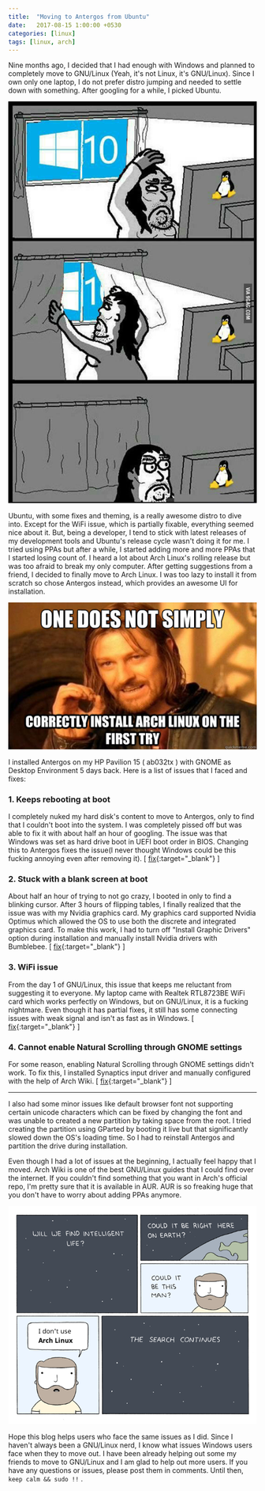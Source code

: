 ```yaml
---
title:  "Moving to Antergos from Ubuntu"
date:   2017-08-15 1:00:00 +0530
categories: [linux]
tags: [linux, arch]
---
```


Nine months ago, I decided that I had enough with Windows and planned to 
completely move to GNU/Linux (Yeah, it's not Linux, it's GNU/Linux). 
Since I own only one laptop, I do not prefer distro jumping and needed to 
settle down with something. After googling for a while, I picked Ubuntu.

![](/images/blog/close_windows.jpeg)

Ubuntu, with some fixes and theming, is a really awesome distro to dive into. 
Except for the WiFi issue, which is partially fixable, everything seemed nice 
about it. But, being a developer, I tend to stick with latest releases of my 
development tools and Ubuntu's release cycle wasn't doing it for me. I tried 
using PPAs but after a while, I started adding more and more PPAs that I started
losing count of. I heard a lot about Arch Linux's rolling release but was 
too afraid to break my only computer. After getting suggestions from a friend, 
I decided to finally move to Arch Linux. I was too lazy to install it from scratch so 
chose Antergos instead, which provides an awesome UI for installation. 

![](/images/blog/arch_installation.jpg)

I installed Antergos on my HP Pavilion 15 ( ab032tx ) with GNOME as Desktop 
Environment 5 days back. Here is a list of issues that I faced and fixes:

### 1. Keeps rebooting at boot

I completely nuked my hard disk's content to move to Antergos, only to find that 
I couldn't boot into the system. I was completely pissed off but was able to fix
it with about half an hour of googling. The issue was that Windows was set as 
hard drive boot in UEFI boot order in BIOS. Changing this to Antergos fixes the 
issue(I never thought Windows could be this fucking annoying even after 
removing it). [ [fix](https://forum.antergos.com/topic/6192/antergos-keeps-restarting-at-boot-after-fresh-install/7){:target="_blank"} ]

### 2. Stuck with a blank screen at boot

About half an hour of trying to not go crazy, I booted in only to find a 
blinking cursor. After 3 hours of flipping tables, I finally realized that the 
issue was with my Nvidia graphics card. My graphics card supported Nvidia 
Optimus which allowed the OS to use both the discrete and integrated graphics 
card. To make this work, I had to turn off "Install Graphic Drivers" option during
installation and manually install Nvidia drivers with Bumblebee. [ [fix](https://antergos.com/wiki/it/hardware/bumblebee-for-nvidia-optimus/){:target="_blank"} ]

### 3. WiFi issue

From the day 1 of GNU/Linux, this issue that keeps me reluctant from suggesting it to 
everyone. My laptop came with Realtek RTL8723BE WiFi card which works 
perfectly on Windows, but on GNU/Linux, it is a fucking nightmare. Even though it has partial
fixes, it still has some connecting issues with weak signal and isn't as fast as
in Windows. [ [fix](https://iamjagjeetubhi.wordpress.com/2016/06/19/install-realtek-rtl8723be-wifi-drivers-in-arch-linux/){:target="_blank"} ]

### 4. Cannot enable Natural Scrolling through GNOME settings

For some reason, enabling Natural Scrolling through GNOME settings didn't work.
To fix this, I installed Synaptics input driver and manually configured with the
help of Arch Wiki. [ [fix](https://wiki.archlinux.org/index.php/Touchpad_Synaptics#Natural_scrolling){:target="_blank"} ]

--------------------------------------------------------------------------------

I also had some minor issues like default browser font not supporting certain 
unicode characters which can be fixed by changing the font and was unable to 
created a new partition by taking space from the root. I tried creating the 
partition using GParted by booting it live but that significantly slowed down 
the OS's loading time. So I had to reinstall Antergos and partition the drive 
during installation. 

Even though I had a lot of issues at the beginning, I actually feel happy that I 
moved. Arch Wiki is one of the best GNU/Linux guides that I could find over the 
internet. If you couldn't find something that you want in Arch's official repo, 
I'm pretty sure that it is available in AUR. AUR is so freaking huge that you 
don't have to worry about adding PPAs anymore.

![](/images/blog/intelligent_life_arch_linux.png)

Hope this blog helps users who face the same issues as I did. Since I haven't 
always been a GNU/Linux nerd, I know what issues Windows users face when they to 
move out. I have been already helping out some my friends to move to GNU/Linux and I am
glad to help out more users. If you have any questions or issues, please post 
them in comments. Until then, `keep calm && sudo !!` .